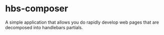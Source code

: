 # hbs-composer
A simple application that allows you do rapidly develop web pages that are decomposed into handlebars partials.
